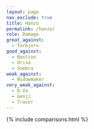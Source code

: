 ```yaml
---
layout: page
nav_exclude: true
title: Hanzo
permalink: /hanzo/
role: Damage
great_against:
  - Torbjorn
good_against:
  - Bastion
  - Orisa
  - Sombra
weak_against:
  - Widowmaker
very_weak_against:
  - D.Va
  - Genji
  - Tracer
---
```


{% include comparisons.html %}